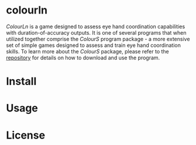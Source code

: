 # colourln
*ColourLn* is a game designed to assess eye hand coordination capabilities with duration-of-accuracy outputs. It is one of several programs that when utilized together comprise the *ColourS* program package - a more extensive set of simple games designed to assess and train eye hand coordination skills. To learn more about the *ColourS* package, please refer to the [repository](https://github.com/liamwilt/colours) for details on how to download and use the program.
# Install
# Usage
# License
